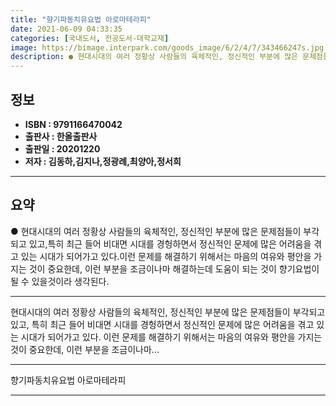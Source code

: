 ```yaml
---
title: "향기파동치유요법 아로마테라피"
date: 2021-06-09 04:33:35
categories: [국내도서, 전공도서-대학교재]
image: https://bimage.interpark.com/goods_image/6/2/4/7/343466247s.jpg
description: ● 현대시대의 여러 정황상 사람들의 육체적인, 정신적인 부분에 많은 문제점들이 부각되고 있고,특히 최근 들어 비대면 시대를 경헝하면서 정신적인 문제에 많은 어려움을 겪고 있는 시대가 되어가고 있다.이런 문제를 해결하기 위해서는 마음의 여유와 평안을 가지는 것이 중요한데, 이런 부분을
---
```


## **정보**

- **ISBN : 9791166470042**
- **출판사 : 한올출판사**
- **출판일 : 20201220**
- **저자 : 김동하,김지나,정광례,최양아,정서희**

------



## **요약**

●  현대시대의 여러 정황상 사람들의 육체적인, 정신적인 부분에 많은 문제점들이 부각되고 있고,특히 최근 들어 비대면 시대를 경헝하면서 정신적인 문제에 많은 어려움을 겪고 있는 시대가 되어가고 있다.이런 문제를 해결하기 위해서는 마음의 여유와 평안을 가지는 것이 중요한데, 이런 부분을 조금이나마 해결하는데 도움이 되는 것이 향기요법이 될 수 있을것이라 생각된다.

------

현대시대의 여러 정황상 사람들의 육체적인, 정신적인 부분에 많은 문제점들이 부각되고 있고,
특히 최근 들어 비대면 시대를 경헝하면서 정신적인 문제에 많은 어려움을 겪고 있는 시대가 되어가고 있다.
이런 문제를 해결하기 위해서는 마음의 여유와 평안을 가지는 것이 중요한데, 이런 부분을 조금이나마... 

------


향기파동치유요법 아로마테라피 

------


